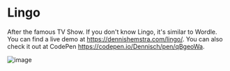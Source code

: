 # Lingo

After the famous TV Show. If you don't know Lingo, it's similar to Wordle. You can find a live demo at https://dennishemstra.com/lingo/. You can also check it out at CodePen https://codepen.io/Dennisch/pen/qBgeoWa.


![image](https://github.com/Sikkepit/Lingo/assets/148398668/62c0da43-7e92-4246-b0c4-35c9c0bc93cb)
